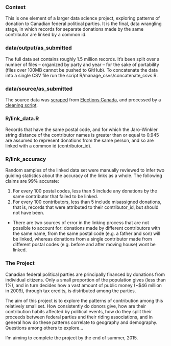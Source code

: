 ### Context

This is one element of a larger data science project, exploring patterns of donation to Canadian federal political parties. It is the final, data wrangling stage, in which records for separate donations made by the same contributor are linked by a common id.

### data/output/as_submitted

The full data set contains roughly 1.5 million records. It’s been split over a number of files – organized by party and year – for the sake of portability (files over 100MB cannot be pushed to GitHub). To concatenate the data into a single CSV file run the script R/manage_csvs/concatenate_csvs.R.

### data/source/as_submitted

The source data was [scraped](https://github.com/saltire/election-contribs) from [Elections Canada](http://www.elections.ca/WPAPPS/WPF/), and processed by a [cleaning script](https://github.com/leonL/federal-contributions-cleaning).

### R/link_data.R

Records that have the same postal code, and for which the Jaro-Winkler string distance of the contributor names is greater than or equal to 0.945 are assumed to represent donations from the same person, and so are linked with a common id (contributor_id).

### R/link_accuracy

Random samples of the linked data set were manually reviewed to infer two guiding statistics about the accuracy of the links as a whole. The following claims are 99% accurate:

1. For every 100 postal codes, less than 5 include any donations by the same contributor that failed to be linked.
2. For every 100 contributors, less than 5 include misassigned donations, that is, records that were attributed to their contributor_id, but should not have been.

* There are two sources of error in the linking process that are not possible to account for: donations made by different contributors with the same name, from the same postal code (e.g. a father and son) will be linked, whereas donations from a single contributor made from different postal codes (e.g. before and after moving house) wont be linked.

### The Project

Canadian federal political parties are principally financed by donations from individual citizens. Only a small proportion of the population gives (less than 1%), and in turn decides how a vast amount of public money (~$46 million in 2009), through tax credits, is distributed among the parties.

The aim of this project is to explore the patterns of contribution among this relatively small set. How consistently do donors give, how are their contribution habits affected by political events, how do they split their proceeds between federal parties and their riding associations, and in general how do these patterns correlate to geography and demography. Questions among others to explore...

I’m aiming to complete the project by the end of summer, 2015.
